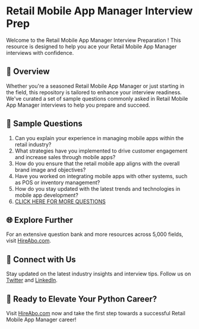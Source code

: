 # Retail Mobile App Manager Interview Prep

Welcome to the Retail Mobile App Manager Interview Preparation ! This resource is designed to help you ace your Retail Mobile App Manager interviews with confidence.

## 🚀 Overview

Whether you're a seasoned Retail Mobile App Manager or just starting in the field, this repository is tailored to enhance your interview readiness. We've curated a set of sample questions commonly asked in Retail Mobile App Manager interviews to help you prepare and succeed.

## 📝 Sample Questions

1. Can you explain your experience in managing mobile apps within the retail industry?
2. What strategies have you implemented to drive customer engagement and increase sales through mobile apps?
3. How do you ensure that the retail mobile app aligns with the overall brand image and objectives?
4. Have you worked on integrating mobile apps with other systems, such as POS or inventory management?
5. How do you stay updated with the latest trends and technologies in mobile app development?
6. [CLICK HERE FOR MORE QUESTIONS](https://hireabo.com/job/22_0_47/Retail%20Mobile%20App%20Manager)

## 🌐 Explore Further

For an extensive question bank and more resources across 5,000 fields, visit [HireAbo.com](https://www.hireabo.com).

## 📱 Connect with Us

Stay updated on the latest industry insights and interview tips. Follow us on [Twitter](https://twitter.com/hireabo) and [LinkedIn](https://www.linkedin.com/in/hire-abo-3609972a8/).

## 🚀 Ready to Elevate Your Python Career?

Visit [HireAbo.com](https://www.hireabo.com) now and take the first step towards a successful Retail Mobile App Manager career!